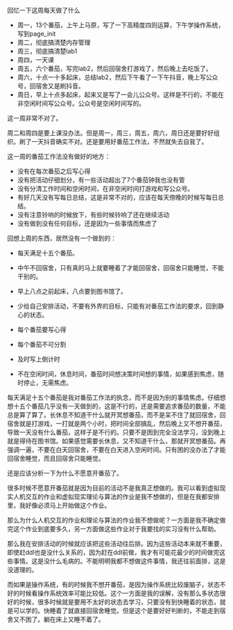 回忆一下这周每天做了什么

- 周一，13个番茄，上午上马原，写了一下高精度四则运算，下午学操作系统，写到page_init
- 周二，彻底搞清楚内存管理
- 周三，彻底搞清楚lab1
- 周四，一天课
- 周五，六个番茄，写完lab2，然后回宿舍打游戏了，然后晚上去吃饭了。
- 周六，十点一十多起床，总结lab2，然后下午看了一下午抖音，晚上写公众号，回宿舍又是刷抖音。
- 周日，早上十点多起床，起来又是写了一会儿公众号。这样是不行的，不能在非空闲时间写公众号。公众号是空闲时间写的。

这一周非常不对了。

周二和周四是要上课没办法。但是周一，周三，周五，周六，周日还是要好好组织。刷了一天抖音确实不对。还是要用好番茄工作法，不然就失去自我了。

这一周的番茄工作法没有做好的地方：

- 没有在每次番茄之后写心得
- 没有把活动仔细划分，有一些活动超出了7个番茄钟我也没有管
- 没有分清工作时间和空闲时间，在非空闲时间打游戏和写公众号。
- 有好几天没有写每日总结，这是非常不对的，应该在每天傍晚的时候写每日总结。
- 没有注意铃响的时候放下，有些时候铃响了还在继续活动
- 没有做到没有任何目标，还是因为一些事情而焦虑了

回想上周的东西，居然没有一个做到的：

- 每天满足十五个番茄。

- 中午不回宿舍，只有真的马上就要睡着了才能回宿舍，回宿舍只能睡觉，不能干别的。
- 早上八点之前起床，八点要到图书馆了。
- 少给自己安排活动，不要有外界的目标，只能有对番茄工作法的要求，回到静心的状态。
- 每个番茄要写心得
- 每个番茄不可分割
- 及时写上倒计时
- 不在空闲时间，休息时间，番茄时间想决策时间想的事情，如果感到焦虑，随时停止，无需焦虑。

每天满足十五个番茄是我对番茄工作法的执念，而不是因为别的事情焦虑。仔细想想十五个番茄几乎没有一天做到的，这是不行的，还是需要追求番茄的数量，不能总是算了算了。长休息不知道干什么就开冥想番茄，而不是呆不住了就回宿舍，回宿舍就是打游戏，一打就是两个小时，把时间全部搞乱，然后晚上又不想开番茄，导致一天没有什么番茄，这样子是不行的。只要不是困到完全没法学习，没到晚上就是得待在图书馆。如果感觉需要长休息，又不知道干什么，那就开冥想番茄。再强调一遍，不要在白天回宿舍，不要在白天进入空闲时间。只有困的没办法了才能回宿舍睡觉，而且回宿舍只能睡觉。

还是应该分析一下为什么不愿意开番茄了。

很多时候不愿意开番茄就是因为目前的活动不是我真正想做的。我可以看到虚拟现实人机交互的作业和虚拟现实理论与算法的作业是我不想做的，但是在我都安排里，我好像必须马上开始做这个作业。

那么为什么人机交互的作业和理论与算法的作业我不想做呢？一方面是我不确定做完这个作业到底要多久，另一方面做这些作业对于我要找的实习没有什么帮助。

那么我在安排活动的时候就应该把这些活动往后排。因为这些活动本来就不重要，即使赶ddl也是没什么关系的，因为赶在ddl前做，我才有可能花最少的时间做完这些事情。这是没什么毛病的。不能明明我都不想做这件事情，我还往前面排，这是没道理的。

而如果是操作系统，有的时候我不想开番茄，是因为操作系统比较废脑子，状态不好的时候看操作系统效率可能比较低。这个一方面是我的误解，没有那么多状态很好的时候，很多时候就是要用不太好的状态去学习，只要没有到快睡着的状态，就是可以学的。快睡着了就直接回宿舍睡觉。但是这个是要好好判断的，不能走到宿舍又不困了。躺在床上又睡不着了。

